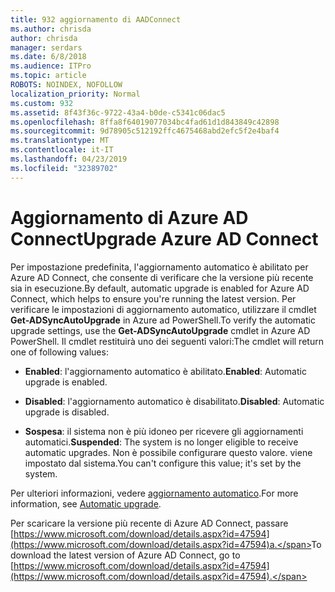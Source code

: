 ```yaml
---
title: 932 aggiornamento di AADConnect
ms.author: chrisda
author: chrisda
manager: serdars
ms.date: 6/8/2018
ms.audience: ITPro
ms.topic: article
ROBOTS: NOINDEX, NOFOLLOW
localization_priority: Normal
ms.custom: 932
ms.assetid: 8f43f36c-9722-43a4-b0de-c5341c06dac5
ms.openlocfilehash: 8ffa8f64019077034bc4fad61d1d843849c42898
ms.sourcegitcommit: 9d78905c512192ffc4675468abd2efc5f2e4baf4
ms.translationtype: MT
ms.contentlocale: it-IT
ms.lasthandoff: 04/23/2019
ms.locfileid: "32389702"
---
```

# <a name="upgrade-azure-ad-connect"></a><span data-ttu-id="d3ef5-102">Aggiornamento di Azure AD Connect</span><span class="sxs-lookup"><span data-stu-id="d3ef5-102">Upgrade Azure AD Connect</span></span>

<span data-ttu-id="d3ef5-103">Per impostazione predefinita, l'aggiornamento automatico è abilitato per Azure AD Connect, che consente di verificare che la versione più recente sia in esecuzione.</span><span class="sxs-lookup"><span data-stu-id="d3ef5-103">By default, automatic upgrade is enabled for Azure AD Connect, which helps to ensure you're running the latest version.</span></span> <span data-ttu-id="d3ef5-104">Per verificare le impostazioni di aggiornamento automatico, utilizzare il cmdlet **Get-ADSyncAutoUpgrade** in Azure ad PowerShell.</span><span class="sxs-lookup"><span data-stu-id="d3ef5-104">To verify the automatic upgrade settings, use the **Get-ADSyncAutoUpgrade** cmdlet in Azure AD PowerShell.</span></span> <span data-ttu-id="d3ef5-105">Il cmdlet restituirà uno dei seguenti valori:</span><span class="sxs-lookup"><span data-stu-id="d3ef5-105">The cmdlet will return one of following values:</span></span> 

- <span data-ttu-id="d3ef5-106">**Enabled**: l'aggiornamento automatico è abilitato.</span><span class="sxs-lookup"><span data-stu-id="d3ef5-106">**Enabled**: Automatic upgrade is enabled.</span></span>

- <span data-ttu-id="d3ef5-107">**Disabled**: l'aggiornamento automatico è disabilitato.</span><span class="sxs-lookup"><span data-stu-id="d3ef5-107">**Disabled**: Automatic upgrade is disabled.</span></span>

- <span data-ttu-id="d3ef5-108">**Sospesa**: il sistema non è più idoneo per ricevere gli aggiornamenti automatici.</span><span class="sxs-lookup"><span data-stu-id="d3ef5-108">**Suspended**: The system is no longer eligible to receive automatic upgrades.</span></span> <span data-ttu-id="d3ef5-109">Non è possibile configurare questo valore. viene impostato dal sistema.</span><span class="sxs-lookup"><span data-stu-id="d3ef5-109">You can't configure this value; it's set by the system.</span></span> 

<span data-ttu-id="d3ef5-110">Per ulteriori informazioni, vedere [aggiornamento automatico](https://docs.microsoft.com/azure/active-directory/connect/active-directory-aadconnect-feature-automatic-upgrade).</span><span class="sxs-lookup"><span data-stu-id="d3ef5-110">For more information, see [Automatic upgrade](https://docs.microsoft.com/azure/active-directory/connect/active-directory-aadconnect-feature-automatic-upgrade).</span></span>

<span data-ttu-id="d3ef5-111">Per scaricare la versione più recente di Azure AD Connect, passare [https://www.microsoft.com/download/details.aspx?id=47594](https://www.microsoft.com/download/details.aspx?id=47594)a.</span><span class="sxs-lookup"><span data-stu-id="d3ef5-111">To download the latest version of Azure AD Connect, go to [https://www.microsoft.com/download/details.aspx?id=47594](https://www.microsoft.com/download/details.aspx?id=47594).</span></span>

